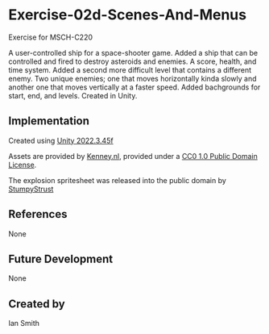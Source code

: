 # Exercise-02d-Scenes-And-Menus

Exercise for MSCH-C220

A user-controlled ship for a space-shooter game. Added a ship that can be controlled and fired to destroy asteroids and enemies. A score, health, and time system. Added a second more difficult level that contains a different enemy. Two unique enemies; one that moves horizontally kinda slowly and another one that moves vertically at a faster speed. Added bachgrounds for start, end, and levels. Created in Unity.

## Implementation

Created using [Unity 2022.3.45f](https://unity.com)

Assets are provided by [Kenney.nl](https://kenney.nl/assets/space-shooter-extension), provided under a [CC0 1.0 Public Domain License](https://creativecommons.org/publicdomain/zero/1.0/).

The explosion spritesheet was released into the public domain by [StumpyStrust](https://opengameart.org/content/explosion-sheet)

## References
None

## Future Development
None

## Created by
Ian Smith
